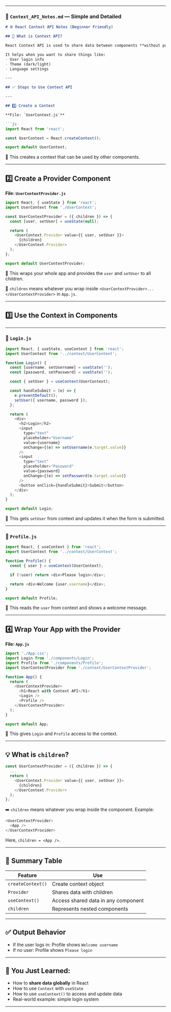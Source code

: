 
---

### 📘 `Context_API_Notes.md` — Simple and Detailed

````md
# 🌐 React Context API Notes (Beginner Friendly)

## 🔶 What is Context API?

React Context API is used to share data between components **without passing props manually**.

It helps when you want to share things like:
- User login info
- Theme (dark/light)
- Language settings

---

## ✅ Steps to Use Context API

---

## 1️⃣ Create a Context

**File: `UserContext.js`**

```js
import React from 'react';

const UserContext = React.createContext();

export default UserContext;
````

🔹 This creates a context that can be used by other components.

---

## 2️⃣ Create a Provider Component

**File: `UserContextProvider.js`**

```js
import React, { useState } from 'react';
import UserContext from './UserContext';

const UserContextProvider = ({ children }) => {
  const [user, setUser] = useState(null);

  return (
    <UserContext.Provider value={{ user, setUser }}>
      {children}
    </UserContext.Provider>
  );
};

export default UserContextProvider;
```

🔹 This wraps your whole app and provides the `user` and `setUser` to all children.

🔹 `children` means whatever you wrap inside `<UserContextProvider>...</UserContextProvider>` in `App.js`.

---

## 3️⃣ Use the Context in Components

---

### 🧾 `Login.js`

```js
import React, { useState, useContext } from 'react';
import UserContext from '../context/UserContext';

function Login() {
  const [username, setUsername] = useState('');
  const [password, setPassword] = useState('');

  const { setUser } = useContext(UserContext);

  const handleSubmit = (e) => {
    e.preventDefault();
    setUser({ username, password });
  };

  return (
    <div>
      <h2>Login</h2>
      <input 
        type="text" 
        placeholder="Username" 
        value={username} 
        onChange={(e) => setUsername(e.target.value)} 
      />
      <input 
        type="text" 
        placeholder="Password" 
        value={password} 
        onChange={(e) => setPassword(e.target.value)} 
      />
      <button onClick={handleSubmit}>Submit</button>
    </div>
  );
}

export default Login;
```

🔹 This gets `setUser` from context and updates it when the form is submitted.

---

### 🧍 `Profile.js`

```js
import React, { useContext } from 'react';
import UserContext from '../context/UserContext';

function Profile() {
  const { user } = useContext(UserContext);

  if (!user) return <div>Please login</div>;

  return <div>Welcome {user.username}</div>;
}

export default Profile;
```

🔹 This reads the `user` from context and shows a welcome message.

---

## 4️⃣ Wrap Your App with the Provider

**File: `App.js`**

```js
import './App.css';
import Login from './components/Login';
import Profile from './components/Profile';
import UserContextProvider from './context/UserContextProvider';

function App() {
  return (
    <UserContextProvider>
      <h1>React with Context API</h1>
      <Login />
      <Profile />
    </UserContextProvider>
  );
}

export default App;
```

🔹 This gives `Login` and `Profile` access to the context.

---

## 💡 What is `children`?

```js
const UserContextProvider = ({ children }) => {
  ...
  return (
    <UserContext.Provider value={{ user, setUser }}>
      {children}
    </UserContext.Provider>
  );
};
```

➡️ `children` means whatever you wrap inside the component.
Example:

```js
<UserContextProvider>
  <App />
</UserContextProvider>
```

Here, `children = <App />`.

---

## 📌 Summary Table

| Feature           | Use                                 |
| ----------------- | ----------------------------------- |
| `createContext()` | Create context object               |
| `Provider`        | Shares data with children           |
| `useContext()`    | Access shared data in any component |
| `children`        | Represents nested components        |

---

## ✅ Output Behavior

* If the user logs in: Profile shows `Welcome username`
* If no user: Profile shows `Please login`

---

## 🧠 You Just Learned:

* How to **share data globally** in React
* How to use `Context` with `useState`
* How to use `useContext()` to access and update data
* Real-world example: simple login system

---


